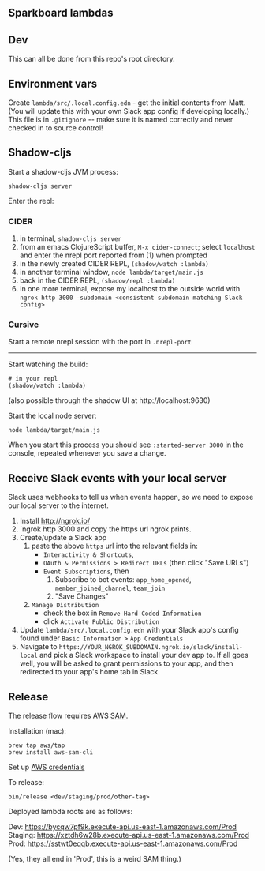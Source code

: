 Sparkboard lambdas
----

## Dev

This can all be done from this repo's root directory.

## Environment vars

Create `lambda/src/.local.config.edn` - get the initial contents from Matt.
(You will update this with your own Slack app config if developing locally.)
This file is in `.gitignore` -- make sure it is named correctly and never
checked in to source control!

## Shadow-cljs

Start a shadow-cljs JVM process:
```
shadow-cljs server
```

Enter the repl:

### CIDER

1. in terminal, `shadow-cljs server`
3. from an emacs ClojureScript buffer, `M-x cider-connect`; select `localhost` and enter the nrepl port reported from (1) when prompted
3. in the newly created CIDER REPL, `(shadow/watch :lambda)`
5. in another terminal window, `node lambda/target/main.js`
6. back in the CIDER REPL, `(shadow/repl :lambda)`
9. in one more terminal, expose my localhost to the outside world with `ngrok http 3000 -subdomain <consistent subdomain matching Slack config>`


### Cursive

Start a remote nrepl session with the port in `.nrepl-port`

----

Start watching the build:

```
# in your repl
(shadow/watch :lambda)
```
(also possible through the shadow UI at http://localhost:9630)

Start the local node server:

```
node lambda/target/main.js
```

When you start this process you should see `:started-server 3000` in the console, repeated
whenever you save a change.

## Receive Slack events with your local server

Slack uses webhooks to tell us when events happen, so we need to expose our local server
to the internet.

1. Install http://ngrok.io/
1. `ngrok http 3000 and copy the https url ngrok prints.
1. Create/update a Slack app
    1. paste the above `https` url into the relevant fields in:
        * `Interactivity & Shortcuts`,
        * `OAuth & Permissions > Redirect URLs` (then click "Save URLs")
        * `Event Subscriptions`, then
            1. Subscribe to bot events:
                `app_home_opened`, `member_joined_channel`, `team_join`
            2. "Save Changes"
    1. `Manage Distribution`
        - check the box in `Remove Hard Coded Information`
        - click `Activate Public Distribution`
1. Update `lambda/src/.local.config.edn` with your Slack app's config found under `Basic Information` > `App Credentials`
1. Navigate to `https://YOUR_NGROK_SUBDOMAIN.ngrok.io/slack/install-local` and pick a Slack workspace
to install your dev app to. If all goes well, you will be asked to grant permissions to your app,
and then redirected to your app's home tab in Slack.

## Release

The release flow requires AWS [SAM](https://aws.amazon.com/serverless/sam/).

Installation (mac):
```
brew tap aws/tap
brew install aws-sam-cli
```
Set up [AWS credentials](https://docs.aws.amazon.com/serverless-application-model/latest/developerguide/serverless-getting-started-set-up-credentials.html)

To release:
```
bin/release <dev/staging/prod/other-tag>
```

Deployed lambda roots are as follows:

Dev: https://bycqw7pf9k.execute-api.us-east-1.amazonaws.com/Prod
Staging: https://xztdh6w28b.execute-api.us-east-1.amazonaws.com/Prod
Prod: https://sstwt0eqqb.execute-api.us-east-1.amazonaws.com/Prod

(Yes, they all end in 'Prod', this is a weird SAM thing.)
